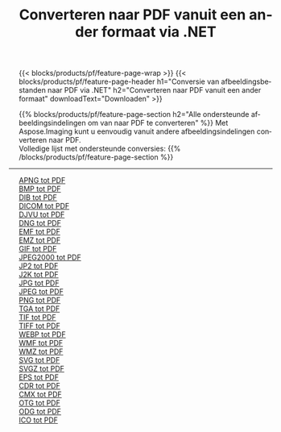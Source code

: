 ﻿---
title: Converteren naar PDF vanuit een ander formaat via .NET 
weight: 3920
url: /nl/net/conversion/to/pdf 
lang: nl
langdirlevel: 2
locales: zh-hans,ja,it,ru,de,es,fr,nl,id,lt,pl,pt,vi,tr,ko,zh-hant,ar,hi,th,sv,cs,uk,he
description: Met behulp van Aspose.Imaging kunt u eenvoudig converteren naar PDF vanuit een ander formaat
---

{{< blocks/products/pf/feature-page-wrap >}}
{{< blocks/products/pf/feature-page-header h1="Conversie van afbeeldingsbestanden naar PDF via .NET" h2="Converteren naar PDF vanuit een ander formaat" downloadText="Downloaden" >}}


{{% blocks/products/pf/feature-page-section  h2="Alle ondersteunde afbeeldingsindelingen om van naar PDF te converteren" %}}
Met Aspose.Imaging kunt u eenvoudig vanuit andere afbeeldingsindelingen converteren naar PDF.
<br/>
Volledige lijst met ondersteunde conversies:
{{% /blocks/products/pf/feature-page-section %}}
<div class="container-fluid productfamilypage bg-gray">
    <div class="convertypes bg-gray agp-content section">
        <div class="container">
		<hr style="margin-left:-20px;"/>
		<div class="row other-converters">
		    <div class='col-md-2 other-converter remove-lp remove-rp'><a href="/imaging/nl/net/conversion/apng-to-pdf" >APNG tot PDF</a></div>
<div class='col-md-2 other-converter remove-lp remove-rp'><a href="/imaging/nl/net/conversion/bmp-to-pdf" >BMP tot PDF</a></div>
<div class='col-md-2 other-converter remove-lp remove-rp'><a href="/imaging/nl/net/conversion/dib-to-pdf" >DIB tot PDF</a></div>
<div class='col-md-2 other-converter remove-lp remove-rp'><a href="/imaging/nl/net/conversion/dicom-to-pdf" >DICOM tot PDF</a></div>
<div class='col-md-2 other-converter remove-lp remove-rp'><a href="/imaging/nl/net/conversion/djvu-to-pdf" >DJVU tot PDF</a></div>
<div class='col-md-2 other-converter remove-lp remove-rp'><a href="/imaging/nl/net/conversion/dng-to-pdf" >DNG tot PDF</a></div>
<div class='col-md-2 other-converter remove-lp remove-rp'><a href="/imaging/nl/net/conversion/emf-to-pdf" >EMF tot PDF</a></div>
<div class='col-md-2 other-converter remove-lp remove-rp'><a href="/imaging/nl/net/conversion/emz-to-pdf" >EMZ tot PDF</a></div>
<div class='col-md-2 other-converter remove-lp remove-rp'><a href="/imaging/nl/net/conversion/gif-to-pdf" >GIF tot PDF</a></div>
<div class='col-md-2 other-converter remove-lp remove-rp'><a href="/imaging/nl/net/conversion/jpeg2000-to-pdf" >JPEG2000 tot PDF</a></div>
<div class='col-md-2 other-converter remove-lp remove-rp'><a href="/imaging/nl/net/conversion/jp2-to-pdf" >JP2 tot PDF</a></div>
<div class='col-md-2 other-converter remove-lp remove-rp'><a href="/imaging/nl/net/conversion/j2k-to-pdf" >J2K tot PDF</a></div>
<div class='col-md-2 other-converter remove-lp remove-rp'><a href="/imaging/nl/net/conversion/jpg-to-pdf" >JPG tot PDF</a></div>
<div class='col-md-2 other-converter remove-lp remove-rp'><a href="/imaging/nl/net/conversion/jpeg-to-pdf" >JPEG tot PDF</a></div>
<div class='col-md-2 other-converter remove-lp remove-rp'><a href="/imaging/nl/net/conversion/png-to-pdf" >PNG tot PDF</a></div>
<div class='col-md-2 other-converter remove-lp remove-rp'><a href="/imaging/nl/net/conversion/tga-to-pdf" >TGA tot PDF</a></div>
<div class='col-md-2 other-converter remove-lp remove-rp'><a href="/imaging/nl/net/conversion/tif-to-pdf" >TIF tot PDF</a></div>
<div class='col-md-2 other-converter remove-lp remove-rp'><a href="/imaging/nl/net/conversion/tiff-to-pdf" >TIFF tot PDF</a></div>
<div class='col-md-2 other-converter remove-lp remove-rp'><a href="/imaging/nl/net/conversion/webp-to-pdf" >WEBP tot PDF</a></div>
<div class='col-md-2 other-converter remove-lp remove-rp'><a href="/imaging/nl/net/conversion/wmf-to-pdf" >WMF tot PDF</a></div>
<div class='col-md-2 other-converter remove-lp remove-rp'><a href="/imaging/nl/net/conversion/wmz-to-pdf" >WMZ tot PDF</a></div>
<div class='col-md-2 other-converter remove-lp remove-rp'><a href="/imaging/nl/net/conversion/svg-to-pdf" >SVG tot PDF</a></div>
<div class='col-md-2 other-converter remove-lp remove-rp'><a href="/imaging/nl/net/conversion/svgz-to-pdf" >SVGZ tot PDF</a></div>
<div class='col-md-2 other-converter remove-lp remove-rp'><a href="/imaging/nl/net/conversion/eps-to-pdf" >EPS tot PDF</a></div>
<div class='col-md-2 other-converter remove-lp remove-rp'><a href="/imaging/nl/net/conversion/cdr-to-pdf" >CDR tot PDF</a></div>
<div class='col-md-2 other-converter remove-lp remove-rp'><a href="/imaging/nl/net/conversion/cmx-to-pdf" >CMX tot PDF</a></div>
<div class='col-md-2 other-converter remove-lp remove-rp'><a href="/imaging/nl/net/conversion/otg-to-pdf" >OTG tot PDF</a></div>
<div class='col-md-2 other-converter remove-lp remove-rp'><a href="/imaging/nl/net/conversion/odg-to-pdf" >ODG tot PDF</a></div>
<div class='col-md-2 other-converter remove-lp remove-rp'><a href="/imaging/nl/net/conversion/ico-to-pdf" >ICO tot PDF</a></div>
                </div>
        </div>
    </div>
</div>
<br/>

